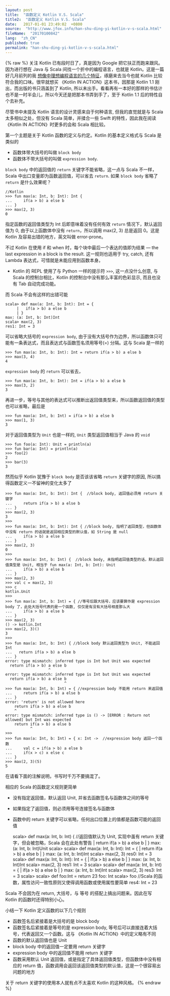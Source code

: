 ```yaml
---
layout: post
title:  "函数定义 Kotlin V.S. Scala"
title2:  "函数定义 Kotlin V.S. Scala"
date:   2017-01-01 23:49:02  +0800
source:  "http://www.jfox.info/han-shu-ding-yi-kotlin-v-s-scala.html"
fileName:  "20170100842"
lang:  "zh_CN"
published: true
permalink: "han-shu-ding-yi-kotlin-v-s-scala.html"
---
```

{% raw %}
关注 Kotlin 已有段时日了，真是因为 Google 把它扶正而跑来跟风。因为进行想在 Java 与 Scala 间找一个折中的编程语言，也就是 Kotlin。这是一篇好几月前列的我 [想像中理想编程语言的几个特征](http://www.jfox.info/go.php?url=https://unmi.cc/features-of-ideal-programming-language/)，琢磨来去当今也就 Kotlin 比较符合我的口味。很早就想买 《Kotlin IN ACTION》这本书，因那是 Kotlin 1.1 刚出，而出版的书只涵盖到了 Kotlin, 所以未出手。看看再有一本好的那样的书估计也不是一时半会儿，所以今天还是把那本书弄到手了，至于 Kotlin 1.1 后的特性自个去补充。

尽管书中未提及 Kotlin 语言的设计灵感来自于何种语言, 但我的直觉就是与 Scala 太多相似之处，但没有 Scala 简单，并揉合一些 Swift 的特性，因此我在阅读 《Kotlin IN ACTION》时更多的会和 Scala 相比较。

第一个主题是关于 Kotlin 函数的定义与约定。Kotlin 的基本定义格式与 Scala 是类似的

- 函数体带大括号的叫做 `block body`
- 函数体不带大括号的叫做 `expression body`.

`block body` 中的返回值的 `return` 关键字不能省略，这一点与 Scala 不一样，Scala 中出口变量即为函数返回值，可以省去 `return`. 如果 `block body` 省略了 `return` 是什么效果呢？

    //Kotlin
    >>> fun max(a: Int, b: Int): Int {
    ...     if(a > b) a else b
    ... }
    >>> max(2, 3)
    0

指定函数的返回值类型为 Int 后即意味着没有任何有效 `return` 情况下，默认返回值为 0, 由于以上函数体中没有 `return`，所以调用 max(2, 3) 总是返回 0。这是 Kotlin 及容易出错的地方，英文叫做 error-prone。

不过 Kotlin 在使用 if 和 when 时，每个块中最后一个表达的值即为结果 — the last expression in a block is the result. 这一规则也适用于 try, catch, 还有 Lambda 表达式，可惜就是未能应用到函数本身。

* Kotlin 的 REPL 使用了与 Python 一样的提示符 `>>>`, 这一点没什么创意, 与 Scala 的控制台相比，Kotlin 的控制台中没有那么丰富的色彩显示, 而且也没有 Tab 自动完成功能。

而 Scala 不会有这样的出错可能

    scala> def max(a: Int, b: Int): Int = {
         |   if(a > b) a else b
         | }
    max: (a: Int, b: Int)Int
    scala> max(2, 3)
    res1: Int = 3
    

可以省略大括号的 `expression body`, 由于没有大括号作为边界，所以函数体只可能有一条表达式，而且表达式与函数签名须用等号(=) 分隔。这与 Scala 是一样的

    >>> fun max(a: Int, b: Int): Int = return if(a > b) a else b
    >>> max(3, 4)
    4

`expression body` 的 `return` 可以省去，

    >>> fun max(a: Int, b: Int): Int = if(a > b) a else b
    >>> max(3, 2)
    3

再进一步，等号与其他的表达式可以推断出返回值类型来，所以函数返回值的类型也可以省略，最后是

    >>> fun max(a: Int, b: Int) = if(a > b) a else b
    >>> max(1, 3)
    3

对于返回值类型为 `Unit` 也是一样的, `Unit` 类型返回值相当于 Java 的 `void`

    >>> fun foo(a: Int): Unit = println(a)
    >>> fun bar(a: Int) = println(a)
    >>> foo(2)
    2
    >>> bar(3)
    3

然而似乎 Kotlin 犹豫于 `block body` 是否该该省略 `return` 关键字的原因, 所以搞得函数定义一不留神的变化太多了

    >>> fun max(a: Int, b: Int): Int {  //block body, 返回值必须用 return 关键字
    ...     return if(a > b) a else b
    ... }
    >>> max(2, 3)
    3
    >>>
    >>> fun max(a: Int, b: Int): Int { //block body, 指明了返回类型，但函数体中没有 return 的话就是返回相应类型的默认值，如 String 是 null
    ...     if(a > b) a else b
    ... }
    >>> max(2, 3)
    0
    >>>
    >>> fun max(a: Int, b: Int) {  //block body, 未指明返回值类型的话，默认返回值类型是 Unit, 相当于 fun max(a: Int, b: Int): Unit
    ...     if(a > b) a else b
    ... }
    >>> max(2, 3)
    >>> val c = max(2, 3)
    >>> c
    kotlin.Unit
    >>>
    >>> fun max(a: Int, b: Int) = { //等号后跟大括号，应该要算作是 expression body 了，此处大括号代表的是一个函数, 仅仅是有没有大括号相差那么大
    ...     if(a > b) a else b
    ... }
    >>> max(2, 3)
    () -> kotlin.Int
    >>> max(2, 3)()
    3
    >>>
    >>> fun max(a: Int, b: Int) { //block body 默认返回类型为 Unit, 不能返回 Int
    ...   return if(a > b) a else b
    ... }
    error: type mismatch: inferred type is Int but Unit was expected
      return if(a > b) a else b
                       ^
    error: type mismatch: inferred type is Int but Unit was expected
      return if(a > b) a else b
                              ^
    >>> fun max(a: Int, b: Int) = { //expression body 不能用 return 来返回值
    ...     return if(a > b) a else b
    ... }
    error: 'return' is not allowed here
        return if(a > b) a else b
        ^
    error: type mismatch: inferred type is () -> [ERROR : Return not allowed] but Int was expected
        return if(a > b) a else b
               ^
    >>>
    >>> fun max(a: Int, b: Int) = { x: Int ->  //expression body 返回一个函数
    ...     val c = if(a > b) a else b
    ...     if(x > c) x else c
    ... }
    >>> max(2, 3)(5)
    5
    

在请看下面的注解说明，书写时千万不要搞混了。

相应的 Scala 的函数定义规则更简单

- 没有指定返回值，默认返回 Unit, 并省去函数签名与函数体之间的等号
- 如果指定了返回值，则必须用等号连接签名与函数体
- 函数中的 return 关键字可以省略，任何出口位置上的值都是函数可能的返回值

    scala> def max(a: Int, b: Int) {  //返回值默认为 Unit, 实现中虽有 return 关键字，但会被忽略，Scala 会在此处有警告
     |   return if(a > b) a else b
     | }
    max: (a: Int, b: Int)Unit
    scala>
    scala> def max(a: Int, b: Int): Int = {
         |   return if(a > b) a else b
         | }
    max: (a: Int, b: Int)Int
    scala> max(2, 3)
    res0: Int = 3
    scala> def max(a: Int, b: Int): Int = {
         |   if(a > b) a else b
         | }
    max: (a: Int, b: Int)Int
    scala> max(2, 3)
    res1: Int = 3
    scala>
    scala> def max(a: Int, b: Int) = {
         |   if(a > b) a else b
         | }
    max: (a: Int, b: Int)Int
    scala> max(2, 3)
    res3: Int = 3
    scala>
    scala> def foo:Int = return 23
    foo: Int
    scala> foo   //Scala 的函数，属性访问一致性原则又使得调用函数或使用属性要简单
    res4: Int = 23

Scala 不会因为在 return, 大括号，与 等号 的搭配上搞出问题来。因此在写 Kotlin 的函数时还得特别小心。

小结一下 Kotlin 定义函数的以下几个规则

- 函数签名后紧接着是大括号的是 block body
- 函数签名后紧接着是等号的是 expression body, 等号后可以直接连着大括号，代表返回又一个函数。这与 《Kotlin IN ACTION》中的定义略有不同
- 函数的默认返回值也是 Unit
- block body 中的返回值一定要用 return 关键字
- expression body 中的返回值不能用 return 关键字
- 函数采用默认 Unit 返回值，或是指定了具体返回值类型，但函数体中没有相应的 return 值，函数调用会返回该返回值类型的默认值，这是一个很容易出问题的地方

关于 return 关键字的使用本人就有点不太喜欢 Kotlin 的这种风格。
{% endraw %}
